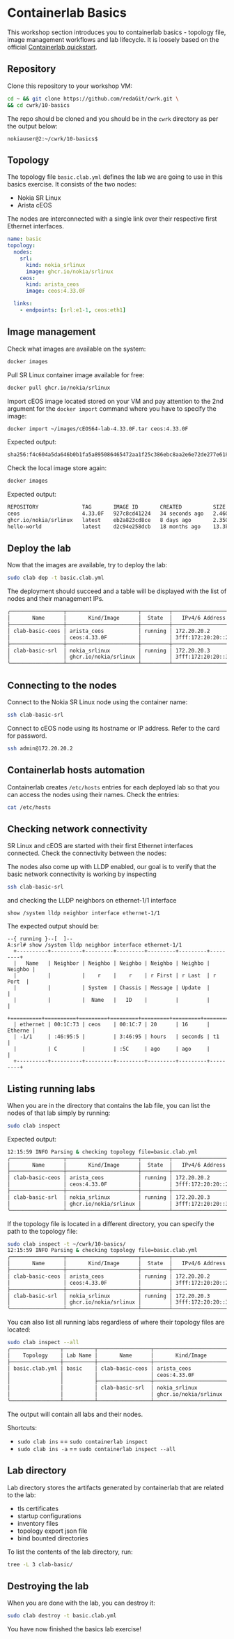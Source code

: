 # Containerlab Basics

This workshop section introduces you to containerlab basics - topology file, image management workflows and lab lifecycle. It is loosely based on the official [Containerlab quickstart](https://containerlab.dev/quickstart/).

## Repository

Clone this repository to your workshop VM:

```bash
cd ~ && git clone https://github.com/redaGit/cwrk.git \
&& cd cwrk/10-basics
``` 

The repo should be cloned and you should be in the `cwrk` directory as per the output below:

```
nokiauser@2:~/cwrk/10-basics$ 
```

## Topology

The topology file `basic.clab.yml` defines the lab we are going to use in this basics exercise. It consists of the two nodes:

* Nokia SR Linux
* Arista cEOS

The nodes are interconnected with a single link over their respective first Ethernet interfaces.

```yaml
name: basic
topology:
  nodes:
    srl:
      kind: nokia_srlinux
      image: ghcr.io/nokia/srlinux
    ceos:
      kind: arista_ceos
      image: ceos:4.33.0F

  links:
    - endpoints: [srl:e1-1, ceos:eth1]
```

## Image management

Check what images are available on the system:

```bash
docker images
```

Pull SR Linux container image available for free:

```bash
docker pull ghcr.io/nokia/srlinux
```

Import cEOS image located stored on your VM and pay attention to the 2nd argument for the `docker import` command where you have to specify the image:

```bash
docker import ~/images/cEOS64-lab-4.33.0F.tar ceos:4.33.0F
```

Expected output:

```bash
sha256:f4c604a5da646b0b1fa5a895086465472aa1f25c386ebc8aa2e6e72de277e618
```

Check the local image store again:

```bash
docker images
```

Expected output:

```bash
REPOSITORY              TAG       IMAGE ID       CREATED          SIZE
ceos                    4.33.0F   927c8cd41224   34 seconds ago   2.46GB
ghcr.io/nokia/srlinux   latest    eb2a823cd8ce   8 days ago       2.35GB
hello-world             latest    d2c94e258dcb   18 months ago    13.3kB
```

## Deploy the lab

Now that the images are available, try to deploy the lab:

```bash
sudo clab dep -t basic.clab.yml
```

The deployment should succeed and a table will be displayed with the list of nodes and their management IPs.

```bash
╭─────────────────┬───────────────────────┬─────────┬───────────────────╮
│       Name      │       Kind/Image      │  State  │   IPv4/6 Address  │
├─────────────────┼───────────────────────┼─────────┼───────────────────┤
│ clab-basic-ceos │ arista_ceos           │ running │ 172.20.20.2       │
│                 │ ceos:4.33.0F          │         │ 3fff:172:20:20::2 │
├─────────────────┼───────────────────────┼─────────┼───────────────────┤
│ clab-basic-srl  │ nokia_srlinux         │ running │ 172.20.20.3       │
│                 │ ghcr.io/nokia/srlinux │         │ 3fff:172:20:20::3 │
╰─────────────────┴───────────────────────┴─────────┴───────────────────╯
```

## Connecting to the nodes

Connect to the Nokia SR Linux node using the container name:

```bash
ssh clab-basic-srl
```

Connect to cEOS node using its hostname or IP address. Refer to the card for password.

```bash
ssh admin@172.20.20.2
```

## Containerlab hosts automation

Containerlab creates `/etc/hosts` entries for each deployed lab so that you can access the nodes using their names. Check the entries:

```bash
cat /etc/hosts
```

## Checking network connectivity

SR Linux and cEOS are started with their first Ethernet interfaces connected. Check the connectivity between the nodes:

The nodes also come up with LLDP enabled, our goal is to verify that the basic network connectivity is working by inspecting

```bash
ssh clab-basic-srl
```

and checking the LLDP neighbors on ethernet-1/1 interface

```
show /system lldp neighbor interface ethernet-1/1
```

The expected output should be:

```
--{ running }--[  ]--
A:srl# show /system lldp neighbor interface ethernet-1/1
  +----------+----------+---------+---------+---------+---------+---------+
  |   Name   | Neighbor | Neighbo | Neighbo | Neighbo | Neighbo | Neighbo |
  |          |          |    r    |    r    | r First | r Last  | r Port  |
  |          |          | System  | Chassis | Message | Update  |         |
  |          |          |  Name   |   ID    |         |         |         |
  +==========+==========+=========+=========+=========+=========+=========+
  | ethernet | 00:1C:73 | ceos    | 00:1C:7 | 20      | 16      | Etherne |
  | -1/1     | :46:95:5 |         | 3:46:95 | hours   | seconds | t1      |
  |          | C        |         | :5C     | ago     | ago     |         |
  +----------+----------+---------+---------+---------+---------+---------+
```

## Listing running labs

When you are in the directory that contains the lab file, you can list the nodes of that lab simply by running:

```bash
sudo clab inspect
```

Expected output:

```bash
12:15:59 INFO Parsing & checking topology file=basic.clab.yml
╭─────────────────┬───────────────────────┬─────────┬───────────────────╮
│       Name      │       Kind/Image      │  State  │   IPv4/6 Address  │
├─────────────────┼───────────────────────┼─────────┼───────────────────┤
│ clab-basic-ceos │ arista_ceos           │ running │ 172.20.20.2       │
│                 │ ceos:4.33.0F          │         │ 3fff:172:20:20::2 │
├─────────────────┼───────────────────────┼─────────┼───────────────────┤
│ clab-basic-srl  │ nokia_srlinux         │ running │ 172.20.20.3       │
│                 │ ghcr.io/nokia/srlinux │         │ 3fff:172:20:20::3 │
╰─────────────────┴───────────────────────┴─────────┴───────────────────╯
```

If the topology file is located in a different directory, you can specify the path to the topology file:

```bash
sudo clab inspect -t ~/cwrk/10-basics/
12:15:59 INFO Parsing & checking topology file=basic.clab.yml
╭─────────────────┬───────────────────────┬─────────┬───────────────────╮
│       Name      │       Kind/Image      │  State  │   IPv4/6 Address  │
├─────────────────┼───────────────────────┼─────────┼───────────────────┤
│ clab-basic-ceos │ arista_ceos           │ running │ 172.20.20.2       │
│                 │ ceos:4.33.0F          │         │ 3fff:172:20:20::2 │
├─────────────────┼───────────────────────┼─────────┼───────────────────┤
│ clab-basic-srl  │ nokia_srlinux         │ running │ 172.20.20.3       │
│                 │ ghcr.io/nokia/srlinux │         │ 3fff:172:20:20::3 │
╰─────────────────┴───────────────────────┴─────────┴───────────────────╯
```

You can also list all running labs regardless of where their topology files are located:

```bash
sudo clab inspect --all
╭────────────────┬──────────┬─────────────────┬───────────────────────┬─────────┬───────────────────╮
│    Topology    │ Lab Name │       Name      │       Kind/Image      │  State  │   IPv4/6 Address  │
├────────────────┼──────────┼─────────────────┼───────────────────────┼─────────┼───────────────────┤
│ basic.clab.yml │ basic    │ clab-basic-ceos │ arista_ceos           │ running │ 172.20.20.2       │
│                │          │                 │ ceos:4.33.0F          │         │ 3fff:172:20:20::2 │
│                │          ├─────────────────┼───────────────────────┼─────────┼───────────────────┤
│                │          │ clab-basic-srl  │ nokia_srlinux         │ running │ 172.20.20.3       │
│                │          │                 │ ghcr.io/nokia/srlinux │         │ 3fff:172:20:20::3 │
╰────────────────┴──────────┴─────────────────┴───────────────────────┴─────────┴───────────────────╯
```

The output will contain all labs and their nodes.

Shortcuts:

* `sudo clab ins` == `sudo containerlab inspect`
* `sudo clab ins -a` == `sudo containerlab inspect --all`

## Lab directory

Lab directory stores the artifacts generated by containerlab that are related to the lab:

* tls certificates
* startup configurations
* inventory files
* topology export json file
* bind bounted directories

To list the contents of the lab directory, run:

```bash
tree -L 3 clab-basic/
```

## Destroying the lab

When you are done with the lab, you can destroy it:

```bash
sudo clab destroy -t basic.clab.yml
```

You have now finished the basics lab exercise!

